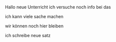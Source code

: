 Hallo neue Unterricht
 ich versuche noch info bei das

 ich kann viele sache machen

 wir können noch hier bleiben

ich schreibe neue satz 
 
